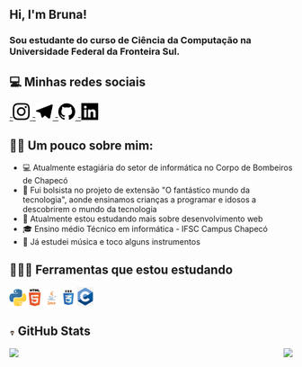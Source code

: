  ## Hi, I'm Bruna! <!--<img src="https://raw.githubusercontent.com/Brunadisner/Brunadisner/master/wave.gif" width="50px"> -->
### Sou estudante do curso de Ciência da Computação na Universidade Federal da Fronteira Sul.



<!-- <img align="right" src="https://raw.githubusercontent.com/Brunadisner/Brunadisner/master/cachorro.gif" width="250px"> -->

<!--
**Brunadisner/Brunadisner** is a ✨ _special_ ✨ repository because its `README.md` (this file) appears on your GitHub profile.
-->

## 💻 Minhas redes sociais
<a href = "https://instagram.com/bruna_disner">
   -<img  src="https://github.com/Brunadisner/Brunadisner/blob/master/instagram.svg" width="30px" />
</a>

<a href = "https://telegram.me/BrunaDisner">
   -<img  src="https://github.com/Brunadisner/Brunadisner/blob/master/telegram.svg" width="30px"  />
</a>

<a href = "https://github.com/Brunadisner">
   -<img  src="https://github.com/Brunadisner/Brunadisner/blob/master/github.svg" width="30px" />
</a>
<a href = "https://www.linkedin.com/in/bruna-gabriela-disner-37164a21a/">
   -<img  src="https://github.com/Brunadisner/Brunadisner/blob/master/123718.png" width="30px"/>
</a>




## 👩🏻 Um pouco sobre mim:

- 💻 Atualmente estagiária do setor de informática no Corpo de Bombeiros de Chapecó
- 🏫 Fui bolsista no projeto de extensão "O fantástico mundo da tecnologia", aonde ensinamos crianças a programar e idosos a descobrirem o mundo da tecnologia
- 🔎 Atualmente estou estudando mais sobre desenvolvimento web
- 🎓 Ensino médio Técnico em informática - IFSC Campus Chapecó
- 🎵 Já estudei música e toco alguns instrumentos


## 👩🏻‍💻 Ferramentas que estou estudando
<img src="https://github.com/Brunadisner/Brunadisner/blob/master/python.png" width="30px"><img src="https://raw.githubusercontent.com/Brunadisner/Brunadisner/master/html.png" width="30px"><img src="https://raw.githubusercontent.com/Brunadisner/Brunadisner/master/java.png" width="30px"><img src="https://raw.githubusercontent.com/Brunadisner/Brunadisner/master/css.png" width="30px"><img src="https://raw.githubusercontent.com/Brunadisner/Brunadisner/master/c.png" width="30px">


## <img src="https://raw.githubusercontent.com/Brunadisner/Brunadisner/master/github.gif" width="10px"> GitHub Stats 
<a href = "https://github.com/Brunadisner/Brunadisner/">
<img align ="left" src="https://github-readme-stats.vercel.app/api?username=Brunadisner&show_icons=true&theme=dracula" />
</a>

<a href = "https://github.com/Brunadisner/Brunadisner/">
<img align ="right" src="https://github-readme-stats.vercel.app/api/top-langs/?username=Brunadisner&theme=dracula" src= "https://github.com/Brunadisner/github-readme-stats"  />
</a>





   
